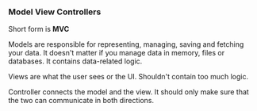 ### Model View Controllers

Short form is **MVC**

Models are responsible for representing, managing, saving and fetching your data. It doesn't matter if you manage data in memory, files or databases. It contains data-related logic.

Views are what the user sees or the UI. Shouldn't contain too much logic.

Controller connects the model and the view. It should only make sure that the two can communicate in both directions.
